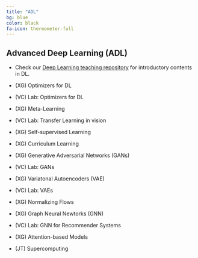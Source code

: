 ```yaml
---
title: "ADL"
bg: blue
color: black
fa-icon: thermometer-full
---
```


## Advanced Deep Learning (ADL)
* Check our [Deep Learning teaching repository](https://github.com/telecombcn-dl/lectures-all) for introductory contents in DL.

* (XG) Optimizers for DL
* (VC) Lab: Optimizers for DL
* (XG) Meta-Learning
* (VC) Lab: Transfer Learning in vision
* (XG) Self-supervised Learning
* (XG) Curriculum Learning
* (XG) Generative Adversarial Networks (GANs)
* (VC) Lab: GANs
* (XG) Variatonal Autoencoders (VAE)
* (VC) Lab: VAEs
* (XG) Normalizing Flows
* (XG) Graph Neural Newtorks (GNN)
* (VC) Lab: GNN for Recommender Systems
* (XG) Attention-based Models
* (JT) Supercomputing
